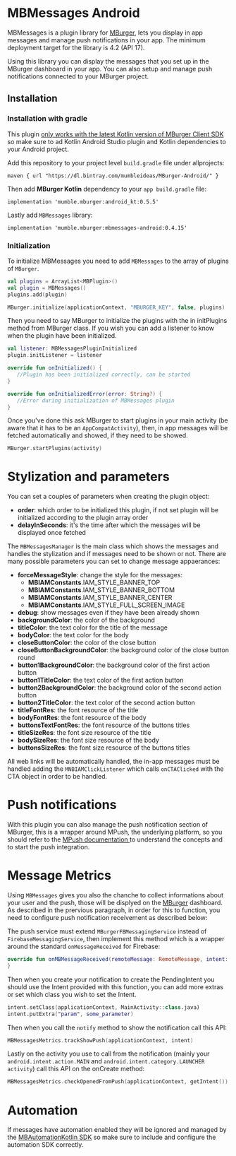 # MBMessages Android

MBMessages is a plugin library for [MBurger](https://mburger.cloud), lets you display in app messages and manage push notifications in your app. The minimum deployment target for the library is 4.2 (API 17).

Using this library you can display the messages that you set up in the MBurger dashboard in your app. You can also setup and manage push notifications connected to your MBurger project.

## Installation

### Installation with gradle

This plugin <u>only works with the latest Kotlin version of MBurger Client SDK</u> so make sure to ad Kotlin Android Studio plugin and Kotlin dependencies to your Android project.

Add this repository to your project level `build.gradle` file under allprojects:

```
maven { url "https://dl.bintray.com/mumbleideas/MBurger-Android/" }
```

Then add **MBurger Kotlin** dependency to your `app build.gradle` file:

```
implementation 'mumble.mburger:android_kt:0.5.5'
```

Lastly add `MBMessages` library:

```
implementation 'mumble.mburger:mbmessages-android:0.4.15'
```



### Initialization

To initialize MBMessages you need to add `MBMessages` to the array of plugins of `MBurger`.

```kotlin
val plugins = ArrayList<MBPlugin>()
val plugin = MBMessages()
plugins.add(plugin)

MBurger.initialize(applicationContext, "MBURGER_KEY", false, plugins)
```

Then you need to say MBurger to initialize the plugins with the in initPlugins method from MBurger class. If you wish you can add a listener to know when the plugin have been initialized.

```kotlin
val listener: MBMessagesPluginInitialized
plugin.initListener = listener

override fun onInitialized() {
   //Plugin has been initialized correctly, can be started
}

override fun onInitializedError(error: String?) {
   //Error during initialization of MBMessages plugin
}
```

Once you've done this ask MBurger to start plugins in your main activity (be aware that it has to be an `AppCompatActivity`), then, in app messages will be fetched automatically and showed, if they need to be showed.

```kotlin
MBurger.startPlugins(activity)
```



# Stylization and parameters

You can set a couples of parameters when creating the plugin object:

- **order**: which order to be initialized this plugin, if not set plugin will be initialized according to the plugin array order
- **delayInSeconds**: it's the time after which the messages will be displayed once fetched

The `MBMessagesManager` is the main class which shows the messages and handles the stylization and if messages need to be shown or not. There are many possible parameters you can set to change message appaerances:

- **forceMessageStyle**: change the style for the messages:
  - **MBIAMConstants**.IAM_STYLE_BANNER_TOP
  - **MBIAMConstants**.IAM_STYLE_BANNER_BOTTOM
  - **MBIAMConstants**.IAM_STYLE_BANNER_CENTER
  - **MBIAMConstants**.IAM_STYLE_FULL_SCREEN_IMAGE
- **debug**: show messages even if they have been already shown
- **backgroundColor**: the color of the background
- **titleColor**: the text color for the title of the message
- **bodyColor**: the text color for the body
- **closeButtonColor**: the color of the close button
- **closeButtonBackgroundColor**: the background color of the close button round
- **button1BackgroundColor**: the background color of the first action button
- **button1TitleColor**: the text color of the first action button
- **button2BackgroundColor**: the background color of the second action button
- **button2TitleColor**: the text color of the second action button
- **titleFontRes**: the font resource of the title
- **bodyFontRes**: the font resource  of the body
- **buttonsTextFontRes**: the font resource of the buttons titles
- **titleSizeRes**: the font size resource of the title
- **bodySizeRes**: the font size resource of the body
- **buttonsSizeRes**: the font size resource of the buttons titles



All web links will be automatically handled, the in-app messages must be handled adding the `MNBIAMClickListener` which calls `onCTAClicked` with the CTA object in order to be handled.



# Push notifications

With this plugin you can also manage the push notification section of MBurger, this is a wrapper around MPush, the underlying platform, so you should refer to the [MPush documentation ](https://github.com/Mumble-SRL/MBPush-Android)to understand the concepts and to start the push integration.



# Message Metrics

Using `MBMessages` gives you also the chanche to collect informations about your user and the push, those will be displyed on the [MBurger](https://mburger.cloud/) dashboard. As described in the prervious paragraph, in order for this to function, you need to configure push notification receivement as described below:

The push service must extend `MBurgerFBMessagingService` instead of `FirebaseMessagingService`, then implement this method which is a wrapper around the standard `onMessageReceived` for Firebase:

```kotlin
override fun onMBMessageReceived(remoteMessage: RemoteMessage, intent: Intent) {
}
```

Then when you create your notification to create the PendingIntent you should use the Intent provided with this function, you can add more extras or set which class you wish to set the Intent.

```kotlin
intent.setClass(applicationContext, MainActivity::class.java)
intent.putExtra("param", some_parameter)
```

Then when you call the `notify` method to show the notification call this API:

```kotlin
MBMessagesMetrics.trackShowPush(applicationContext, intent)
```

Lastly on the activity you use to call from the notification (mainly your `android.intent.action.MAIN` and `android.intent.category.LAUNCHER activity`) call this API on the onCreate method:

```kotlin
MBMessagesMetrics.checkOpenedFromPush(applicationContext, getIntent())
```



# Automation

If messages have automation enabled they will be ignored and managed by the [MBAutomationKotlin SDK](https://github.com/Mumble-SRL/MBAutomation-Android) so make sure to include and configure the automation SDK correctly.